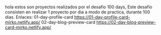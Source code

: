 hola estos son proyectos realizados por el desafio 100 days,
Este desafio consisten en realizar 1 proyecto por dia a modo de practica, durante 100 dias.
Enlaces:
01-day-profile-card
https://01-day-profile-card-mirko.netlify.app/
02-day-blog-preview-card
https://02-day-blog-preview-card-mirko.netlify.app/
